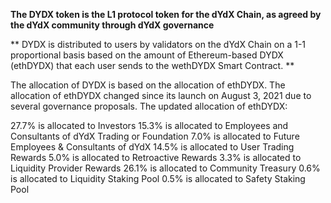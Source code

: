 **The DYDX token is the L1 protocol token for the dYdX Chain, as agreed by the dYdX community through dYdX governance**

** DYDX is distributed to users by validators on the dYdX Chain on a 1-1 proportional basis based on the amount of Ethereum-based DYDX (ethDYDX) that each user sends to the wethDYDX Smart Contract. ** 

The allocation of DYDX is based on the allocation of ethDYDX. The allocation of ethDYDX changed since its launch on August 3, 2021 due to several governance proposals. The updated allocation of ethDYDX:

27.7% is allocated to Investors
15.3% is allocated to Employees and Consultants of dYdX Trading or Foundation
7.0% is allocated to Future Employees & Consultants of dYdX
14.5% is allocated to User Trading Rewards
5.0% is allocated to Retroactive Rewards
3.3% is allocated to Liquidity Provider Rewards
26.1% is allocated to Community Treasury
0.6% is allocated to Liquidity Staking Pool
0.5% is allocated to Safety Staking Pool
